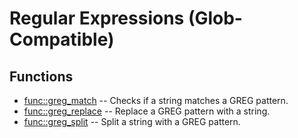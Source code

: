 # Regular Expressions (Glob-Compatible)
## Functions
* [func::greg_match](greg/greg_match.sh.md) -- Checks if a string matches a GREG pattern.
* [func::greg_replace](greg/greg_replace.sh.md) -- Replace a GREG pattern with a string.
* [func::greg_split](greg/greg_split.sh.md) -- Split a string with a GREG pattern.
